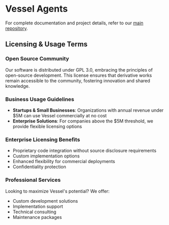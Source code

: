 # Vessel Agents

For complete documentation and project details, refer to our [main repository](https://github.com/vesselgpt/vessel).

## Licensing & Usage Terms

### Open Source Community
Our software is distributed under GPL 3.0, embracing the principles of open-source development. This license ensures that derivative works remain accessible to the community, fostering innovation and shared knowledge.

### Business Usage Guidelines
- **Startups & Small Businesses**: Organizations with annual revenue under $5M can use Vessel commercially at no cost
- **Enterprise Solutions**: For companies above the $5M threshold, we provide flexible licensing options

### Enterprise Licensing Benefits
- Proprietary code integration without source disclosure requirements
- Custom implementation options
- Enhanced flexibility for commercial deployments
- Confidentiality protection

### Professional Services
Looking to maximize Vessel's potential? We offer:
- Custom development solutions
- Implementation support
- Technical consulting
- Maintenance packages
